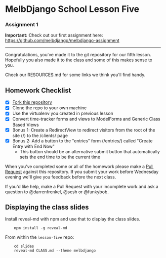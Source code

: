 # MelbDjango School Lesson Five

### Assignment 1

**Important:** Check out our first assignment here: https://github.com/melbdjango/melbdjango-assignment

---


Congratulations, you've made it to the git repository for our fifth lesson. Hopefully you also made it to the class and some of this makes sense to you.

Check our RESOURCES.md for some links we think you'll find handy.


## Homework Checklist

- [x] [Fork this repository][gh-fork]
- [x] Clone the repo to your own machine
- [x] Use the virtualenv you created in previous lesson
- [x] Convert time-tracker forms and views to ModelForms and Generic Class Based Views
- [x] Bonus 1: Create a RedirectView to redirect visitors from the root of the site (/) to the /clients/ page
- [x] Bonus 2: Add a button to the "entries" form (/entries/) called "Create Entry with End Now"
  - This button should be an alternative submit button that automatically sets the end time to be the current time

When you've completed some or all of the homework please make a [Pull Request][gh-pr] against this repository. If you submit your work before Wednesday evening we'll give you feedback before the next class.

If you'd like help, make a Pull Request with your incomplete work and ask a question to @darrenfrenkel, @sesh or @funkybob.


## Displaying the class slides

Install reveal-md with npm and use that to display the class slides.

```
    npm install -g reveal-md
```

From within the `lesson-five` repo:

```
    cd slides
    reveal-md CLASS.md --theme melbdjango
```

[gh-fork]: https://help.github.com/articles/fork-a-repo/
[gh-pr]: https://help.github.com/articles/using-pull-requests/
[dj-request-response]: https://docs.djangoproject.com/en/1.8/ref/request-response/
[mdn-html]: https://developer.mozilla.org/en-US/docs/Web/Guide/HTML/Introduction
